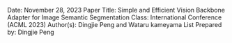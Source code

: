 Date:  November 28, 2023
Paper Title: Simple and Efficient Vision Backbone Adapter for Image Semantic Segmentation
Class: International Conference (ACML 2023)
Author(s): Dingjie Peng and Wataru kameyama
List Prepared by: Dingjie Peng